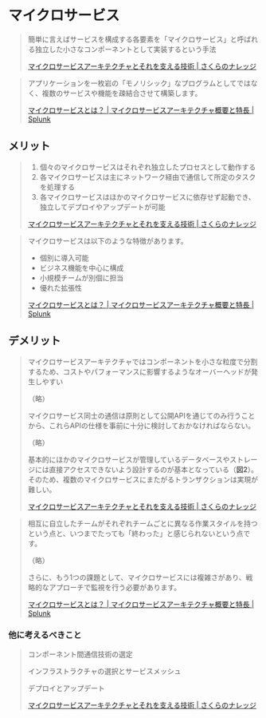 # マイクロサービス

> 簡単に言えばサービスを構成する各要素を「マイクロサービス」と呼ばれる独立した小さなコンポーネントとして実装するという手法
>
> [マイクロサービスアーキテクチャとそれを支える技術 | さくらのナレッジ](https://knowledge.sakura.ad.jp/20167/)

> アプリケーションを一枚岩の「モノリシック」なプログラムとしてではなく、複数のサービスや機能を疎結合させて構築します。
>
> [マイクロサービスとは？ | マイクロサービスアーキテクチャ概要と特長 | Splunk](https://www.splunk.com/ja_jp/data-insider/what-are-microservices.html)

## メリット

> 1. 個々のマイクロサービスはそれぞれ独立したプロセスとして動作する
> 2. 各マイクロサービスは主にネットワーク経由で通信して所定のタスクを処理する
> 3. 各マイクロサービスはほかのマイクロサービスに依存せず起動でき、独立してデプロイやアップデートが可能
>
> [マイクロサービスアーキテクチャとそれを支える技術 | さくらのナレッジ](https://knowledge.sakura.ad.jp/20167/)

> マイクロサービスは以下のような特徴があります。
>
> * 個別に導入可能
> * ビジネス機能を中心に構成
> * 小規模チームが別個に担当
> * 優れた拡張性
>
> [マイクロサービスとは？ | マイクロサービスアーキテクチャ概要と特長 | Splunk](https://www.splunk.com/ja_jp/data-insider/what-are-microservices.html)

## デメリット

> マイクロサービスアーキテクチャではコンポーネントを小さな粒度で分割するため、コストやパフォーマンスに影響するようなオーバーヘッドが発生しやすい
>
> （略）
>
> マイクロサービス同士の通信は原則として公開APIを通じてのみ行うことから、これらAPIの仕様を事前に十分に検討しておかなければならない。
>
> （略）
>
> 基本的にほかのマイクロサービスが管理しているデータベースやストレージには直接アクセスできないよう設計するのが基本となっている（**図2**）。そのため、複数のマイクロサービスにまたがるトランザクションは実現が難しい。
>
> [マイクロサービスアーキテクチャとそれを支える技術 | さくらのナレッジ](https://knowledge.sakura.ad.jp/20167/)

> 相互に自立したチームがそれぞれチームごとに異なる作業スタイルを持つという点と、いつまでたっても「終わった」と感じられないという点です。
>
> （略）
>
> さらに、もう1つの課題として、マイクロサービスには複雑さがあり、戦略的なアプローチで監視を行う必要があります。
>
> [マイクロサービスとは？ | マイクロサービスアーキテクチャ概要と特長 | Splunk](https://www.splunk.com/ja_jp/data-insider/what-are-microservices.html)

### 他に考えるべきこと

> コンポーネント間通信技術の選定
>
> インフラストラクチャの選択とサービスメッシュ
>
> デプロイとアップデート
>
> [マイクロサービスアーキテクチャとそれを支える技術 | さくらのナレッジ](https://knowledge.sakura.ad.jp/20167/)
